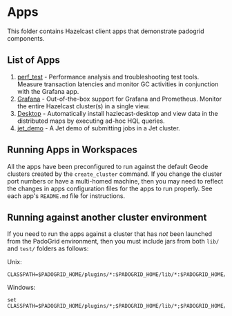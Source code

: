 # Apps

This folder contains Hazelcast client apps that demonstrate padogrid components.

## List of Apps

1. [perf_test](perf_test/) - Performance analysis and troubleshooting test tools. Measure transaction latencies and monitor GC activities in conjunction with the Grafana app.
2. [Grafana](grafana/) - Out-of-the-box support for Grafana and Prometheus. Monitor the entire Hazelcast cluster(s) in a single view.
3. [Desktop](desktop/) - Automatically install hazlecast-desktop and view data in the distributed maps by executing ad-hoc HQL queries.
4. [jet_demo](jet_demo/) - A Jet demo of submitting jobs in a Jet cluster.

## Running Apps in Workspaces

All the apps have been preconfigured to run against the default Geode clusters created by the `create_cluster` command. If you change the cluster port numbers or have a multi-homed machine, then you may need to reflect the changes in apps configuration files for the apps to run properly. See each app's `README.md` file for instructions.

## Running against another cluster environment

If you need to run the apps against a cluster that has *not* been launched from the PadoGrid environment, then you must include jars from both `lib/` and `test/` folders as follows:

Unix:
```
CLASSPATH=$PADOGRID_HOME/plugins/*:$PADOGRID_HOME/lib/*:$PADOGRID_HOME/hazelcast/plugins/*:$PADOGRID_HOME/hazelcast/lib/*:$CLASSPATH
```

Windows:
```
set CLASSPATH=$PADOGRID_HOME/plugins/*;$PADOGRID_HOME/lib/*;$PADOGRID_HOME/hazelcast/plugins/*;$PADOGRID_HOME/hazelcast/lib/*;$CLASSPATH
```
